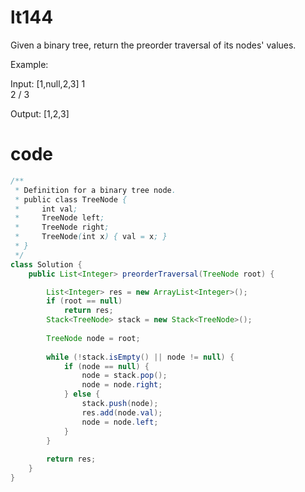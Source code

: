 # lt144
Given a binary tree, return the preorder traversal of its nodes' values.

Example:

Input: [1,null,2,3]
   1
    \
     2
    /
   3

Output: [1,2,3]

# code
```Java
/**
 * Definition for a binary tree node.
 * public class TreeNode {
 *     int val;
 *     TreeNode left;
 *     TreeNode right;
 *     TreeNode(int x) { val = x; }
 * }
 */
class Solution {
    public List<Integer> preorderTraversal(TreeNode root) {

		List<Integer> res = new ArrayList<Integer>();
		if (root == null)
			return res;
		Stack<TreeNode> stack = new Stack<TreeNode>();
 
		TreeNode node = root;
 
		while (!stack.isEmpty() || node != null) {
			if (node == null) {
				node = stack.pop();
				node = node.right;
			} else {
				stack.push(node);
				res.add(node.val);
				node = node.left;
			}
		}
 
		return res;
    }
}
```